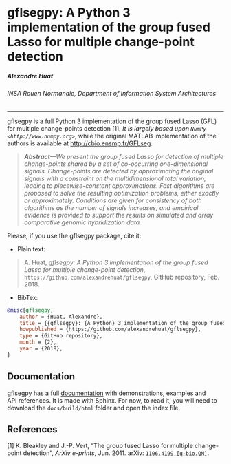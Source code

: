 # gflsegpy: A Python 3 implementation of the group fused Lasso for multiple change-point detection
##### Alexandre Huat
###### INSA Rouen Normandie, Department of Information System Architectures

----

gflsegpy is a full Python 3 implementation of the group fused Lasso (GFL) for multiple change-points detection [1]_.
It is largely based upon `NumPy <http://www.numpy.org>`_,
while the original MATLAB implementation of the authors is available at http://cbio.ensmp.fr/GFLseg.

> ***Abstract**—We present the group fused Lasso for detection of multiple change-points shared by a set of co-occurring one-dimensional signals. Change-points are detected by approximating the original signals with a constraint on the multidimensional total variation, leading to piecewise-constant approximations. Fast algorithms are proposed to solve the resulting optimization problems, either exactly or approximately. Conditions are given for consistency of both algorithms as the number of signals increases, and empirical evidence is provided to support the results on simulated and array comparative genomic hybridization data.*

Please, if you use the gflsegpy package, cite it:

* Plain text:

> A. Huat, *gflsegpy: A Python 3 implementation of the group fused Lasso for multiple change-point detection*, `https://github.com/alexandrehuat/gflsegpy`, GitHub repository, Feb. 2018.

* BibTex:

```bib
@misc{gflsegpy,
	author = {Huat, Alexandre},
	title = {{gflsegpy}: {A Python} 3 implementation of the group fused {Lasso} for multiple change-point detection},
	howpublished = {https://github.com/alexandrehuat/gflsegpy},
	type = {GitHub repository},
	month = {2},
	year = {2018},
}
```

## Documentation

gflsegpy has a full [documentation](docs) with demonstrations, examples and API references. It is made with Sphinx. For now,  to read it, you will need to download the `docs/build/html` folder and open the index file.

## References
[1] K. Bleakley and J.-P. Vert, “The group fused Lasso for multiple change-point detection”, _ArXiv e-prints_, Jun. 2011. arXiv: [`1106.4199 [q-bio.QM]`](https://arxiv.org/abs/1106.4199).
